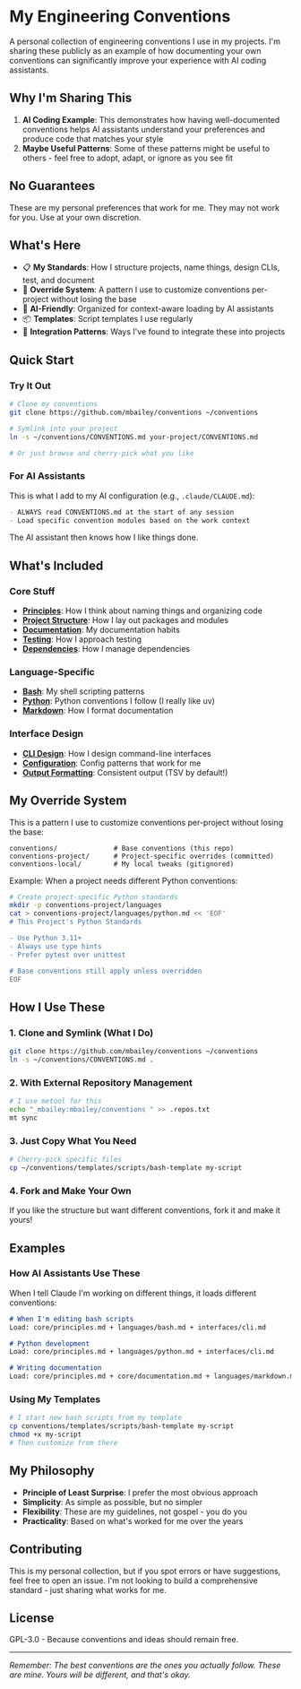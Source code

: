 # My Engineering Conventions

A personal collection of engineering conventions I use in my projects. I'm sharing these publicly as an example of how documenting your own conventions can significantly improve your experience with AI coding assistants.

## Why I'm Sharing This

1. **AI Coding Example**: This demonstrates how having well-documented conventions helps AI assistants understand your preferences and produce code that matches your style
2. **Maybe Useful Patterns**: Some of these patterns might be useful to others - feel free to adopt, adapt, or ignore as you see fit

## No Guarantees

These are my personal preferences that work for me. They may not work for you. Use at your own discretion.

## What's Here

- 📋 **My Standards**: How I structure projects, name things, design CLIs, test, and document
- 🔧 **Override System**: A pattern I use to customize conventions per-project without losing the base
- 🤖 **AI-Friendly**: Organized for context-aware loading by AI assistants
- 📦 **Templates**: Script templates I use regularly
- 🔗 **Integration Patterns**: Ways I've found to integrate these into projects

## Quick Start

### Try It Out

```bash
# Clone my conventions
git clone https://github.com/mbailey/conventions ~/conventions

# Symlink into your project
ln -s ~/conventions/CONVENTIONS.md your-project/CONVENTIONS.md

# Or just browse and cherry-pick what you like
```

### For AI Assistants

This is what I add to my AI configuration (e.g., `.claude/CLAUDE.md`):

```markdown
- ALWAYS read CONVENTIONS.md at the start of any session
- Load specific convention modules based on the work context
```

The AI assistant then knows how I like things done.

## What's Included

### Core Stuff
- **[Principles](core/principles.md)**: How I think about naming things and organizing code
- **[Project Structure](core/project-structure.md)**: How I lay out packages and modules
- **[Documentation](core/documentation.md)**: My documentation habits
- **[Testing](core/testing.md)**: How I approach testing
- **[Dependencies](core/dependencies.md)**: How I manage dependencies

### Language-Specific
- **[Bash](languages/bash.md)**: My shell scripting patterns
- **[Python](languages/python.md)**: Python conventions I follow (I really like uv)
- **[Markdown](languages/markdown.md)**: How I format documentation

### Interface Design
- **[CLI Design](interfaces/cli.md)**: How I design command-line interfaces
- **[Configuration](interfaces/configuration.md)**: Config patterns that work for me
- **[Output Formatting](interfaces/output-formatting.md)**: Consistent output (TSV by default!)

## My Override System

This is a pattern I use to customize conventions per-project without losing the base:

```
conventions/              # Base conventions (this repo)
conventions-project/      # Project-specific overrides (committed)
conventions-local/        # My local tweaks (gitignored)
```

Example: When a project needs different Python conventions:

```bash
# Create project-specific Python standards
mkdir -p conventions-project/languages
cat > conventions-project/languages/python.md << 'EOF'
# This Project's Python Standards

- Use Python 3.11+
- Always use type hints
- Prefer pytest over unittest

# Base conventions still apply unless overridden
EOF
```

## How I Use These

### 1. Clone and Symlink (What I Do)
```bash
git clone https://github.com/mbailey/conventions ~/conventions
ln -s ~/conventions/CONVENTIONS.md .
```

### 2. With External Repository Management
```bash
# I use metool for this
echo "_mbailey:mbailey/conventions " >> .repos.txt
mt sync
```

### 3. Just Copy What You Need
```bash
# Cherry-pick specific files
cp ~/conventions/templates/scripts/bash-template my-script
```

### 4. Fork and Make Your Own
If you like the structure but want different conventions, fork it and make it yours!

## Examples

### How AI Assistants Use These

When I tell Claude I'm working on different things, it loads different conventions:

```markdown
# When I'm editing bash scripts
Load: core/principles.md + languages/bash.md + interfaces/cli.md

# Python development  
Load: core/principles.md + languages/python.md + interfaces/cli.md

# Writing documentation
Load: core/principles.md + core/documentation.md + languages/markdown.md
```

### Using My Templates

```bash
# I start new bash scripts from my template
cp conventions/templates/scripts/bash-template my-script
chmod +x my-script
# Then customize from there
```

## My Philosophy

- **Principle of Least Surprise**: I prefer the most obvious approach
- **Simplicity**: As simple as possible, but no simpler
- **Flexibility**: These are my guidelines, not gospel - you do you
- **Practicality**: Based on what's worked for me over the years

## Contributing

This is my personal collection, but if you spot errors or have suggestions, feel free to open an issue. I'm not looking to build a comprehensive standard - just sharing what works for me.

## License

GPL-3.0 - Because conventions and ideas should remain free.

---

*Remember: The best conventions are the ones you actually follow. These are mine. Yours will be different, and that's okay.*
